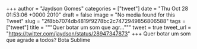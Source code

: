
+++
author = "Jaydson Gomes"
categories = ["tweet"]
date = "Thu Oct 28 01:53:06 +0000 2010"
draft = false
image = "No media found for this Tweet"
slug = "2f8bb7074db4819f9278bc2c7472949856806588"
tags = ["tweet"]
title = """Quer botar um som que agr..."""
tweet = true
tweet_url = "https://twitter.com/jaydson/status/28947347873"
+++
Quer botar um som que agrade a todos? Bota Sublime

